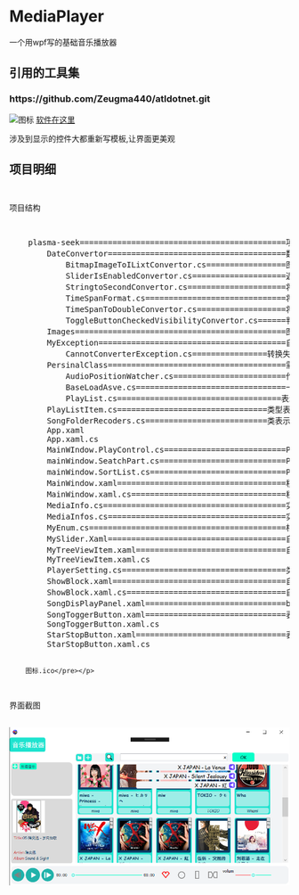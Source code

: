 # MediaPlayer
一个用wpf写的基础音乐播放器
<h2>引用的工具集</h2>
<h3>https://github.com/Zeugma440/atldotnet.git</h3>

<img src="https://github.com/Ulter-Muton/Pictures/blob/master/%E5%9B%BE%E6%A0%87.ico" alt="图标" width="60" height="60" />
<a href="https://github.com/Ulter-Muton/MediaPlayer/blob/master/plasma-seek/bin/Debug/Player.zip">软件在这里</a>
<p>涉及到显示的控件大都重新写模板,让界面更美观</p>
<h2>项目明细</h2>
<p style="text-indent:-2em;padding:2em">项目结构
	<pre>
	plasma-seek============================================项目名称
		DateConvertor======================================数据转换相关类,用于数据绑定过程的数据之间的转换
			BitmapImageToILixtConvertor.cs=================图像的byte[]信息转换成位图
			SliderIsEnabledConvertor.cs====================返回true/false来设置滚动条是否可用
			StringtoSecondConvertor.cs=====================将00:00格式的字符串转换为秒
			TimeSpanFormat.cs==============================将时间转换成00:00格式的字符串
			TimeSpanToDoubleConvertor.cs===================将时间转换成double类
			ToggleButtonCheckedVisibilityConvertor.cs======判断数据返回true/false,控制控件是否可见
		Images=============================================图像文件夹
		MyException========================================自定义异常
			CannotConverterException.cs================转换失败时抛出,可附带信息
		PersinalClass======================================需要用到的自定义类型
			AudioPositionWatcher.cs========================作为连接Mediaelement和被绑定的element主要用来控制音乐的时间轴	
			BaseLoadAsve.cs================================一个实现了ObservableCollection的具有xml和类之间储存和解析的方法
			PlayList.cs===================================表示播放列表的集合,实现了ObservableColleaction</li>
		PlayListItem.cs================================类型表示播放列表的其中一个item记录的数据是什么
		SongFolderRecoders.cs==========================类表示了需要记录的信息和实现了类型和xml的相互转
		App.xaml
		App.xaml.cs
		MainWIndow.PlayControl.cs==========================Partial类含有控制音乐播放的相关方法
		mainWindow.SeatchPart.cs===========================Partial类含有控制查找的相关方法
		mainWindow.SortList.cs=============================Partial类含有控制音乐列表排序的相关方法
		MainWindow.xaml====================================程序的外观
		MainWindow.xaml.cs=================================程序入口,含有程序启动的相关初始化的方法
		MediaInfo.cs=======================================实现类INotifyPropertyChange的用以记录音频对象相关信息的类
		MediaInfos.cs======================================实现ObservableCollection的集合,当集合元素改变(增加音乐)时可发出通知
		MyEnum.cs==========================================相关枚举
		MySlider.Xaml======================================自定义滚动条外观
		MyTreeViewItem.xaml================================自定义树表外观
		MyTreeViewItem.xaml.cs
		PlayerSetting.cs===================================类用以记录播放器的相关信息
		ShowBlock.xaml=====================================自定义的显示块
		ShowBlock.xaml.cs==================================自定义的显示块
		SongDisPlayPanel.xaml==============================boxlist内部Item的显示效果
		SongToggerButton.xaml==============================表示喜爱,随机,循环等的按钮
		SongToggerButton.xaml.cs
		StarStopButton.xaml================================表示开始暂停的相关按钮
		StarStopButton.xaml.cs

		图标.ico</pre></p>
<p>界面截图</P>
<img src="https://github.com/Ulter-Muton/Pictures/blob/master/Annotation%202019-08-11%20102651.png"/>
